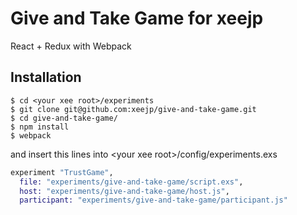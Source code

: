 # Give and Take Game for xeejp
React + Redux with Webpack

## Installation
```
$ cd <your xee root>/experiments
$ git clone git@github.com:xeejp/give-and-take-game.git
$ cd give-and-take-game/
$ npm install
$ webpack
```
and insert  this lines into \<your xee root\>/config/experiments.exs
```exs:experiments.exs
experiment "TrustGame",
  file: "experiments/give-and-take-game/script.exs",
  host: "experiments/give-and-take-game/host.js",
  participant: "experiments/give-and-take-game/participant.js"
```
